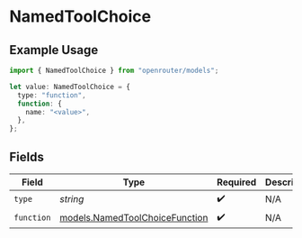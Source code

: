 # NamedToolChoice

## Example Usage

```typescript
import { NamedToolChoice } from "openrouter/models";

let value: NamedToolChoice = {
  type: "function",
  function: {
    name: "<value>",
  },
};
```

## Fields

| Field                                                                  | Type                                                                   | Required                                                               | Description                                                            |
| ---------------------------------------------------------------------- | ---------------------------------------------------------------------- | ---------------------------------------------------------------------- | ---------------------------------------------------------------------- |
| `type`                                                                 | *string*                                                               | :heavy_check_mark:                                                     | N/A                                                                    |
| `function`                                                             | [models.NamedToolChoiceFunction](../models/namedtoolchoicefunction.md) | :heavy_check_mark:                                                     | N/A                                                                    |